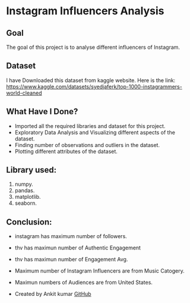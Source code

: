 
# Instagram Influencers Analysis

## Goal

The goal of this project is to analyse different influencers of Instagram.
## Dataset
I have Downloaded this dataset from kaggle website. Here is the link: https://www.kaggle.com/datasets/syedjaferk/top-1000-instagrammers-world-cleaned

## What Have I Done?

- Imported all the required libraries and dataset for this project.
- Exploratory Data Analysis and Visualizing different aspects of the dataset.
- Finding number of observations and outliers in the dataset.
- Plotting different attributes of the dataset.

## Library used:

1. numpy.
2. pandas.
3. matplotlib.
4. seaborn.

## Conclusion:

- instagram has maximum number of followers.
- thv has maximun number of Authentic Engagement
- thv has maximun number of Engagement Avg.
- Maximum number of Instagram Influencers are from Music Catogery.
- Maximun numbers of Audiences are from United States. 


- Created by Ankit kumar
[GitHub](https://github.com/Ankitkumar1141/)

